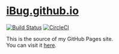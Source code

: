 # [iBug.github.io][site]

[![Build Status](https://travis-ci.org/iBug/iBug-source.svg?branch=master)](https://travis-ci.org/iBug/iBug-source) [![CircleCI](https://circleci.com/gh/iBug/iBug-source.svg?style=shield)](https://circleci.com/gh/iBug/iBug-source)

This is the source of my GitHub Pages site.  
You can visit it [here][site].

  [site]: https://ibug.github.io/website-classic/
